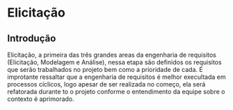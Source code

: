 # Elicitação

## Introdução
Elicitação, a primeira das três grandes areas da engenharia de requisitos (Elicitação, Modelagem e Análise), nessa etapa são definidos os requisitos que serão trabalhados no projeto bem como a prioridade de cada. É improtante ressaltar que a engenharia de requisitos é melhor execultada em processos cíclicos, logo apesar de ser realizada no começo, ela será refatorada durante to o projeto conforme o entendimento da equipe sobre o contexto é aprimorado.
